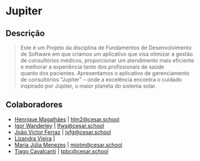 #  Jupiter


## Descrição


> Este é um Projeto da disciplina de Fundamentos de Desenvolvimento de Software em que criamos um aplicativo que visa otimizar a gestão de consultórios médicos, proporcionar um atendimento mais eficiente e melhorar a experiência tanto dos profissionais de saúde quanto dos pacientes. Apresentamos o aplicativo de gerenciamento de consultórios "Jupiter" – onde a excelência encontra o cuidado inspirado por Júpiter, o maior planeta do sistema solar.


## Colaboradores
-  [Henrique Magalhães](https://github.com/Henrique-12345) | hlm2@cesar.school
-  [Igor Wanderley](https://github.com/igorfwds) | Ifws@cesar.school
-  [João Victor Ferraz](https://github.com/JoaovfGoncalves) | jvfg@cesar.school
-  [Lizandra Vieira](https://github.com/lizandravieira) | 
-  [Maria Júlia Menezes](https://github.com/mjuliamenezes) | mjotm@cesar.school
-  [Tiago Cavalcanti](https://github.com/Tiagopbc) | tpbc@cesar.school

